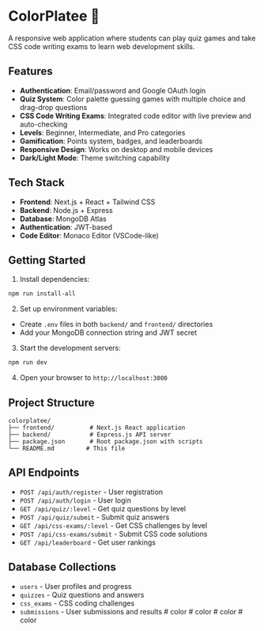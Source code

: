 # ColorPlatee 🎨

A responsive web application where students can play quiz games and take CSS code writing exams to learn web development skills.

## Features

- **Authentication**: Email/password and Google OAuth login
- **Quiz System**: Color palette guessing games with multiple choice and drag-drop questions
- **CSS Code Writing Exams**: Integrated code editor with live preview and auto-checking
- **Levels**: Beginner, Intermediate, and Pro categories
- **Gamification**: Points system, badges, and leaderboards
- **Responsive Design**: Works on desktop and mobile devices
- **Dark/Light Mode**: Theme switching capability

## Tech Stack

- **Frontend**: Next.js + React + Tailwind CSS
- **Backend**: Node.js + Express
- **Database**: MongoDB Atlas
- **Authentication**: JWT-based
- **Code Editor**: Monaco Editor (VSCode-like)

## Getting Started

1. Install dependencies:
```bash
npm run install-all
```

2. Set up environment variables:
- Create `.env` files in both `backend/` and `frontend/` directories
- Add your MongoDB connection string and JWT secret

3. Start the development servers:
```bash
npm run dev
```

4. Open your browser to `http://localhost:3000`

## Project Structure

```
colorplatee/
├── frontend/          # Next.js React application
├── backend/           # Express.js API server
├── package.json       # Root package.json with scripts
└── README.md         # This file
```

## API Endpoints

- `POST /api/auth/register` - User registration
- `POST /api/auth/login` - User login
- `GET /api/quiz/:level` - Get quiz questions by level
- `POST /api/quiz/submit` - Submit quiz answers
- `GET /api/css-exams/:level` - Get CSS challenges by level
- `POST /api/css-exams/submit` - Submit CSS code solutions
- `GET /api/leaderboard` - Get user rankings

## Database Collections

- `users` - User profiles and progress
- `quizzes` - Quiz questions and answers
- `css_exams` - CSS coding challenges
- `submissions` - User submissions and results
#   c o l o r  
 #   c o l o r  
 #   c o l o r  
 #   c o l o r  
 